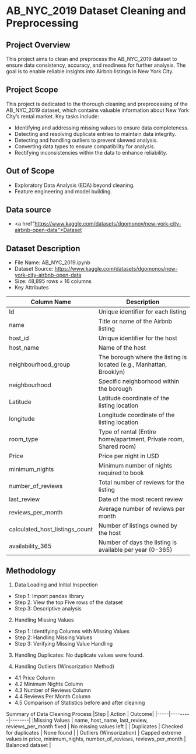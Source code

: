 # AB_NYC_2019 Dataset Cleaning and Preprocessing
## Project Overview
This project aims to clean and preprocess the AB_NYC_2019 dataset to ensure data consistency, accuracy, and readiness for further analysis. The goal is to enable reliable insights into Airbnb listings in New York City.
## Project Scope
This project is dedicated to the thorough cleaning and preprocessing of the AB_NYC_2019 dataset, which contains valuable information about New York City’s rental market. Key tasks include:
-	Identifying and addressing missing values to ensure data completeness.
-	Detecting and resolving duplicate entries to maintain data integrity.
-	Detecting and handling outliers to prevent skewed analysis.
-	Converting data types to ensure compatibility for analysis.
-	Rectifying inconsistencies within the data to enhance reliability.
## Out of Scope
-	Exploratory Data Analysis (EDA) beyond cleaning.
-	Feature engineering and model building.

## Data source
- <a href"https://www.kaggle.com/datasets/dgomonov/new-york-city-airbnb-open-data">Dataset</a>

## Dataset Description
-	File Name: AB_NYC_2019.ipynb
-	Dataset Source: https://www.kaggle.com/datasets/dgomonov/new-york-city-airbnb-open-data
-	Size: 48,895 rows × 16 columns
-	Key Attributes

| Column Name | Description |
|-------------|-------------|
| Id |Unique identifier for each listing |
| name	| Title or name of the Airbnb listing |
| host_id	| Unique identifier for the host |
| host_name |	Name of the host |
| neighbourhood_group |	The borough where the listing is located (e.g., Manhattan, Brooklyn) |
| neighbourhood	| Specific neighborhood within the borough |
| Latitude |	Latitude coordinate of the listing location |
| longitude |	Longitude coordinate of the listing location |
| room_type	| Type of rental (Entire home/apartment, Private room, Shared room) |
| Price |	Price per night in USD |
| minimum_nights |	Minimum number of nights required to book |
| number_of_reviews |	Total number of reviews for the listing |
| last_review |	Date of the most recent review |
| reviews_per_month |	Average number of reviews per month |
| calculated_host_listings_count |	Number of listings owned by the host |
| availability_365 |	Number of days the listing is available per year (0-365) |
## Methodology
1. Data Loading and Initial Inspection
- Step 1: Import pandas library
- Step 2. View the top Five rows of the dataset
- Step 3: Descriptive analysis
2. Handling Missing Values
- Step 1: Identifying Columns with Missing Values
- Step 2: Handling Missing Values
- Step 3: Verifying Missing Value Handling
3. Handling Duplicates:
  No duplicate values were found.
  
4. Handling Outliers (Winsorization Method)
- 4.1 Price Column
- 4.2 Minimum Nights Column
- 4.3 Number of Reviews Column
- 4.4 Reviews Per Month Column
- 4.5 Comparison of Statistics before and after cleaning
  
Summary of Data Cleaning Process
|Step	| Action	| Outcome|
|-----|---------|--------|
|Missing Values |	name, host_name, last_review, reviews_per_month fixed	| No missing values left |
| Duplicates	| Checked for duplicates |	None found |
| Outliers (Winsorization)	| Capped extreme values in price, minimum_nights, number_of_reviews, reviews_per_month |	Balanced dataset |


